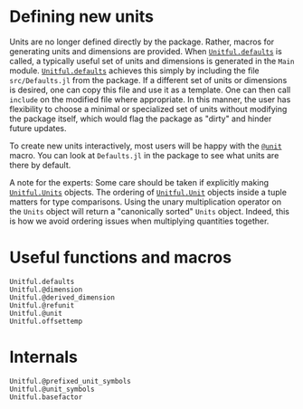 # Defining new units
Units are no longer defined directly by the package. Rather, macros for
generating units and dimensions are provided. When [`Unitful.defaults`](@ref) is
called, a typically useful set of units and dimensions is generated in the
`Main` module. [`Unitful.defaults`](@ref) achieves this simply by including the
file `src/Defaults.jl` from the package. If a different set of units or
dimensions is desired, one can copy this file and use it as a template. One can
then call `include` on the modified file where appropriate. In this manner,
the user has flexibility to choose a minimal or specialized set of units
without modifying the package itself, which would flag the package as "dirty"
and hinder future updates.

To create new units interactively, most users will be happy with the
[`@unit`](@ref) macro. You can look at `Defaults.jl` in the package to see what
units are there by default.

A note for the experts: Some care should be taken if explicitly making
[`Unitful.Units`](@ref) objects. The ordering of [`Unitful.Unit`](@ref) objects
inside a tuple matters for type comparisons. Using the unary multiplication
operator on the `Units` object will return a "canonically sorted" `Units` object.
Indeed, this is how we avoid ordering issues when multiplying quantities together.

# Useful functions and macros
```@docs
Unitful.defaults
Unitful.@dimension
Unitful.@derived_dimension
Unitful.@refunit
Unitful.@unit
Unitful.offsettemp
```

# Internals
```@docs
Unitful.@prefixed_unit_symbols
Unitful.@unit_symbols
Unitful.basefactor
```
